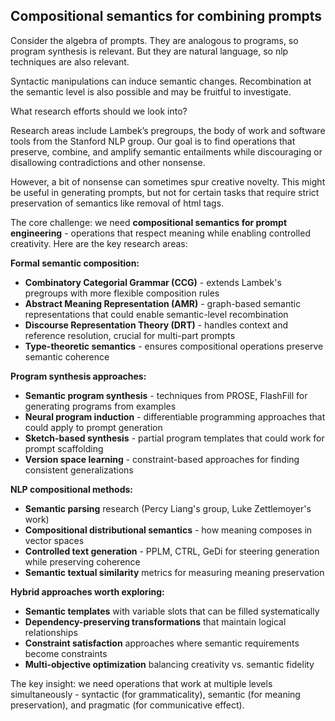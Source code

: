 ## Compositional semantics for combining prompts

Consider the algebra of prompts. They are analogous to programs, so program synthesis is relevant.
But they are natural language, so nlp techniques are also relevant.

Syntactic manipulations can induce semantic changes. Recombination at the
semantic level is also possible and may be fruitful to investigate.

What research efforts should we look into?

Research areas include Lambek’s pregroups, the body of work and software tools
from the Stanford NLP group. Our goal is to find operations that preserve,
combine, and amplify semantic entailments while discouraging or disallowing
contradictions and other nonsense.

However, a bit of nonsense can sometimes spur creative novelty. This might be
useful in generating prompts, but not for certain tasks that require strict
preservation of semantics like removal of html tags.

The core challenge: we need **compositional semantics for prompt engineering** -
operations that respect meaning while enabling controlled creativity. Here are
the key research areas:

**Formal semantic composition:**
- **Combinatory Categorial Grammar (CCG)** - extends Lambek's pregroups with more flexible composition rules
- **Abstract Meaning Representation (AMR)** - graph-based semantic representations that could enable semantic-level recombination
- **Discourse Representation Theory (DRT)** - handles context and reference resolution, crucial for multi-part prompts
- **Type-theoretic semantics** - ensures compositional operations preserve semantic coherence

**Program synthesis approaches:**
- **Semantic program synthesis** - techniques from PROSE, FlashFill for generating programs from examples
- **Neural program induction** - differentiable programming approaches that could apply to prompt generation
- **Sketch-based synthesis** - partial program templates that could work for prompt scaffolding
- **Version space learning** - constraint-based approaches for finding consistent generalizations

**NLP compositional methods:**
- **Semantic parsing** research (Percy Liang's group, Luke Zettlemoyer's work)
- **Compositional distributional semantics** - how meaning composes in vector spaces
- **Controlled text generation** - PPLM, CTRL, GeDi for steering generation while preserving coherence
- **Semantic textual similarity** metrics for measuring meaning preservation

**Hybrid approaches worth exploring:**
- **Semantic templates** with variable slots that can be filled systematically
- **Dependency-preserving transformations** that maintain logical relationships
- **Constraint satisfaction** approaches where semantic requirements become constraints
- **Multi-objective optimization** balancing creativity vs. semantic fidelity

The key insight: we need operations that work at multiple levels
simultaneously - syntactic (for grammaticality), semantic (for meaning
preservation), and pragmatic (for communicative effect).

